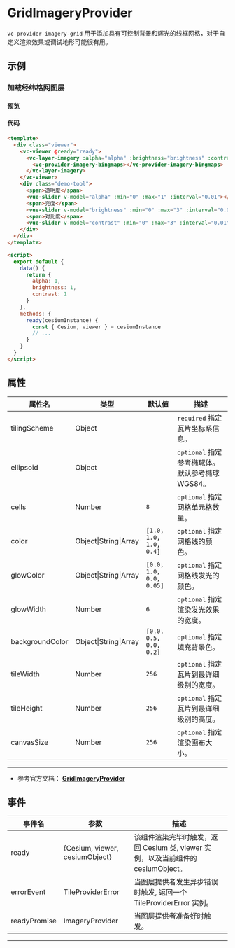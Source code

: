 # GridImageryProvider

`vc-provider-imagery-grid` 用于添加具有可控制背景和辉光的线框网格，对于自定义渲染效果或调试地形可能很有用。

## 示例

### 加载经纬格网图层

#### 预览

<doc-preview>
  <template>
    <div class="viewer">
      <vc-viewer @ready="ready">
        <vc-layer-imagery :alpha="alpha" :brightness="brightness" :contrast="contrast">
          <vc-provider-imagery-grid></vc-provider-imagery-grid>
        </vc-layer-imagery>
      </vc-viewer>
      <div class="demo-tool">
        <span>透明度</span>
        <vue-slider v-model="alpha" :min="0" :max="1" :interval="0.01"  ></vue-slider>
        <span>亮度</span>
        <vue-slider v-model="brightness" :min="0" :max="3" :interval="0.01"  ></vue-slider>
        <span>对比度</span>
        <vue-slider v-model="contrast" :min="0" :max="3" :interval="0.01"  ></vue-slider>
      </div>
    </div>
  </template>

  <script>
    export default {
      data () {
        return {
          alpha: 1,
          brightness: 1,
          contrast: 1
        }
      },
      methods: {
        ready (cesiumInstance) {
          const {Cesium, viewer} = cesiumInstance
          // ...
        }
      }
    }
  </script>
</doc-preview>

#### 代码

```html
<template>
  <div class="viewer">
    <vc-viewer @ready="ready">
      <vc-layer-imagery :alpha="alpha" :brightness="brightness" :contrast="contrast">
        <vc-provider-imagery-bingmaps></vc-provider-imagery-bingmaps>
      </vc-layer-imagery>
    </vc-viewer>
    <div class="demo-tool">
      <span>透明度</span>
      <vue-slider v-model="alpha" :min="0" :max="1" :interval="0.01"></vue-slider>
      <span>亮度</span>
      <vue-slider v-model="brightness" :min="0" :max="3" :interval="0.01"></vue-slider>
      <span>对比度</span>
      <vue-slider v-model="contrast" :min="0" :max="3" :interval="0.01"></vue-slider>
    </div>
  </div>
</template>

<script>
  export default {
    data() {
      return {
        alpha: 1,
        brightness: 1,
        contrast: 1
      }
    },
    methods: {
      ready(cesiumInstance) {
        const { Cesium, viewer } = cesiumInstance
        // ...
      }
    }
  }
</script>
```

## 属性

<!-- prettier-ignore -->
| 属性名 | 类型 | 默认值 | 描述 |
| ----- | -------- | ------- | ------------------------------------- |
| tilingScheme | Object | | `required` 指定瓦片坐标系信息。 |
| ellipsoid | Object | | `optional` 指定参考椭球体。默认参考椭球WGS84。 |
| cells | Number | `8` | `optional` 指定网格单元格数量。 |
| color | Object\|String\|Array | `[1.0, 1.0, 1.0, 0.4]` | `optional` 指定网格线的颜色。 |
| glowColor | Object\|String\|Array | `[0.0, 1.0, 0.0, 0.05]` | `optional` 指定网格线发光的颜色。 |
| glowWidth | Number | `6` | `optional` 指定渲染发光效果的宽度。 |
| backgroundColor | Object\|String\|Array | `[0.0, 0.5, 0.0, 0.2]` | `optional` 指定填充背景色。 |
| tileWidth | Number | `256` | `optional` 指定瓦片到最详细级别的宽度。 |
| tileHeight | Number | `256` | `optional` 指定瓦片到最详细级别的高度。 |
| canvasSize | Number | `256` | `optional` 指定渲染画布大小。 |

---

- 参考官方文档： **[GridImageryProvider](https://cesium.com/docs/cesiumjs-ref-doc/GridImageryProvider.html)**

## 事件

| 事件名       | 参数                           | 描述                                                                             |
| ------------ | ------------------------------ | -------------------------------------------------------------------------------- |
| ready        | {Cesium, viewer, cesiumObject} | 该组件渲染完毕时触发，返回 Cesium 类, viewer 实例，以及当前组件的 cesiumObject。 |
| errorEvent   | TileProviderError              | 当图层提供者发生异步错误时触发, 返回一个 TileProviderError 实例。                |
| readyPromise | ImageryProvider                | 当图层提供者准备好时触发。                                                       |

---
